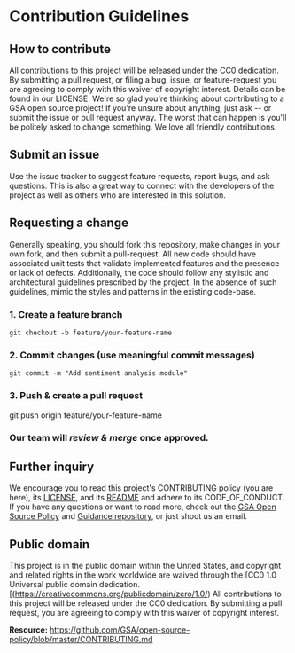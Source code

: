# Contribution Guidelines
## How to contribute
All contributions to this project will be released under the CC0 dedication. By submitting a pull request, or filing a bug, issue, or feature-request you are agreeing to comply with this waiver of copyright interest. Details can be found in our LICENSE.
We're so glad you're thinking about contributing to a GSA open source project! If you're unsure about anything, just ask -- or submit the issue or pull request anyway. The worst that can happen is you'll be politely asked to change something. We love all friendly contributions.
## Submit an issue
Use the issue tracker to suggest feature requests, report bugs, and ask questions. This is also a great way to connect with the developers of the project as well as others who are interested in this solution.


## Requesting a change
Generally speaking, you should fork this repository, make changes in your own fork, and then submit a pull-request. All new code should have associated unit tests that validate implemented features and the presence or lack of defects. Additionally, the code should follow any stylistic and architectural guidelines prescribed by the project. In the absence of such guidelines, mimic the styles and patterns in the existing code-base.


### 1. Create a feature branch

```
git checkout -b feature/your-feature-name
```

### 2. Commit changes (use meaningful commit messages)

```
git commit -m "Add sentiment analysis module"
```

### 3. Push & create a pull request

git push origin feature/your-feature-name

### Our team will _review & merge_ once approved.
## Further inquiry
We encourage you to read this project's CONTRIBUTING policy (you are here), its [LICENSE](https://github.com/GSA/Customer-Data-Survey-Analysis/blob/main/LICENSE.md), and its [README](https://github.com/GSA/Customer-Data-Survey-Analysis/blob/main/README.md) and adhere to its CODE_OF_CONDUCT.
If you have any questions or want to read more, check out the [GSA Open Source Policy](https://open.gsa.gov/oss-policy/) and [Guidance repository](https://github.com/GSA/open-source-policy), or just shoot us an email.

## Public domain
This project is in the public domain within the United States, and copyright and related rights in the work worldwide are waived through the [CC0 1.0 Universal public domain dedication.[(https://creativecommons.org/publicdomain/zero/1.0/)
All contributions to this project will be released under the CC0 dedication. By submitting a pull request, you are agreeing to comply with this waiver of copyright interest.

**Resource:** https://github.com/GSA/open-source-policy/blob/master/CONTRIBUTING.md

